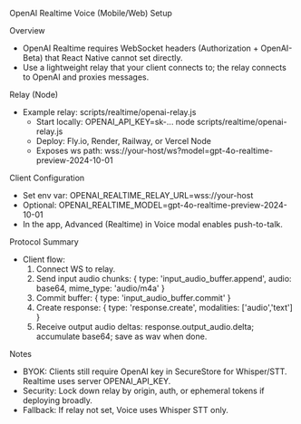 OpenAI Realtime Voice (Mobile/Web) Setup

Overview
- OpenAI Realtime requires WebSocket headers (Authorization + OpenAI-Beta) that React Native cannot set directly.
- Use a lightweight relay that your client connects to; the relay connects to OpenAI and proxies messages.

Relay (Node)
- Example relay: scripts/realtime/openai-relay.js
  - Start locally: OPENAI_API_KEY=sk-... node scripts/realtime/openai-relay.js
  - Deploy: Fly.io, Render, Railway, or Vercel Node
  - Exposes ws path: wss://your-host/ws?model=gpt-4o-realtime-preview-2024-10-01

Client Configuration
- Set env var: OPENAI_REALTIME_RELAY_URL=wss://your-host
- Optional: OPENAI_REALTIME_MODEL=gpt-4o-realtime-preview-2024-10-01
- In the app, Advanced (Realtime) in Voice modal enables push-to-talk.

Protocol Summary
- Client flow:
  1) Connect WS to relay.
  2) Send input audio chunks: { type: 'input_audio_buffer.append', audio: base64, mime_type: 'audio/m4a' }
  3) Commit buffer: { type: 'input_audio_buffer.commit' }
  4) Create response: { type: 'response.create', modalities: ['audio','text'] }
  5) Receive output audio deltas: response.output_audio.delta; accumulate base64; save as wav when done.

Notes
- BYOK: Clients still require OpenAI key in SecureStore for Whisper/STT. Realtime uses server OPENAI_API_KEY.
- Security: Lock down relay by origin, auth, or ephemeral tokens if deploying broadly.
- Fallback: If relay not set, Voice uses Whisper STT only.

